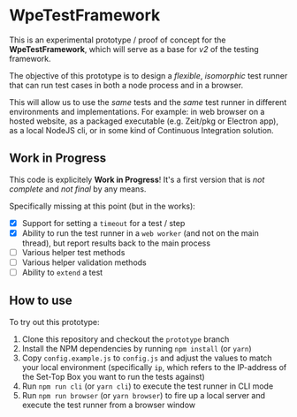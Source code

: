 # WpeTestFramework

This is an experimental prototype / proof of concept for the **WpeTestFramework**, which will serve as a base for _v2_ of the testing framework.

The objective of this prototype is to design a _flexible_, _isomorphic_ test runner that can run test cases in both a node process and in a browser.

This will allow us to use the _same_ tests and the _same_ test runner in different environments and implementations.
For example: in web browser on a hosted website, as a packaged executable (e.g. Zeit/pkg or Electron app), as a local NodeJS cli, or in some kind of Continuous Integration solution.

## Work in Progress

This code is explicitely **Work in Progress**! It's a first version that is _not complete_ and _not final_ by any means.

Specifically missing at this point (but in the works):

- [x] Support for setting a `timeout` for a test / step
- [x] Ability to run the test runner in a `web worker` (and not on the main thread), but report results back to the main process
- [ ] Various helper test methods
- [ ] Various helper validation methods
- [ ] Ability to `extend` a test

## How to use

To try out this prototype:

1. Clone this repository and checkout the `prototype` branch
2. Install the NPM dependencies by running `npm install` (or `yarn`)
3. Copy `config.example.js` to `config.js` and adjust the values to match your local environment (specifically `ip`, which refers to the IP-address of the Set-Top Box you want to run the tests against)
4. Run `npm run cli` (or `yarn cli`) to execute the test runner in CLI mode
5. Run `npm run browser` (or `yarn browser`) to fire up a local server and execute the test runner from a browser window